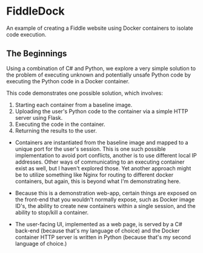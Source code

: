 # FiddleDock
An example of creating a Fiddle website using Docker containers to isolate code execution.

## The Beginnings
Using a combination of C# and Python, we explore a very simple solution to the problem of executing
unknown and potentially unsafe Python code by executing the Python code in a Docker container.

This code demonstrates one possible solution, which involves:

1. Starting each container from a baseline image.
2. Uploading the user's Python code to the container via a simple HTTP server using Flask.
3. Executing the code in the container.
4. Returning the results to the user.

* Containers are instantiated from the baseline image and mapped to a unique port for the user's session.  This is one 
such possible implementation to avoid port conflicts, another is to use different local IP addresses.  Other ways of
communicating to an executing container exist as well, but I haven't explored those.  Yet another approach might be to
utilize something like Nginx for routing to different docker containers, but again, this is beyond what I'm demonstrating here.

* Because this is a demonstration web-app, certain things are exposed on the front-end that you wouldn't normally expose, such
as Docker image ID's, the ability to create new containers within a single session, and the ability to stop/kill a container.

* The user-facing UI, implemented as a web page, is served by a C# back-end (because that's my language of choice) and the
Docker container HTTP server is written in Python (because that's my second language of choice.)

